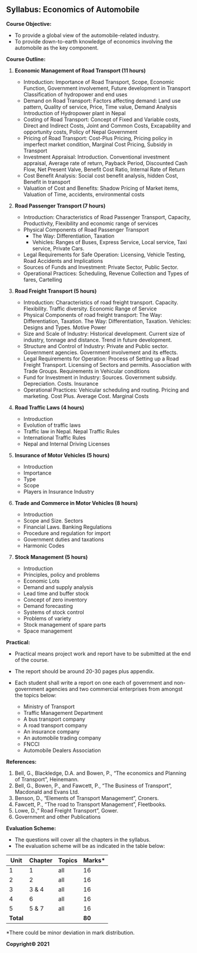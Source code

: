 ## Syllabus: Economics of Automobile

**Course Objective:**

* To provide a global view of the automobile-related industry.
* To provide down-to-earth knowledge of economics involving the automobile as the key component.

**Course Outline:**

1. **Economic Management of Road Transport (11 hours)**
    * Introduction: Importance of Road Transport, Scope, Economic Function, Government involvement, Future development in Transport Classification of hydropower and end uses
    * Demand on Road Transport: Factors affecting demand: Land use pattern, Quality of service, Price, Time value, Demand Analysis Introduction of Hydropower plant in Nepal
    * Costing of Road Transport: Concept of Fixed and Variable costs, Direct and Indirect Costs, Joint and Common Costs, Excapability and opportunity costs, Policy of Nepal Government
    * Pricing of Road Transport: Cost-Plus Pricing, Pricing policy in imperfect market condition, Marginal Cost Pricing, Subsidy in Transport
    * Investment Appraisal: Introduction. Conventional investment appraisal, Average rate of return, Payback Period, Discounted Cash Flow, Net Present Valve, Benefit Cost Ratio, Internal Rate of Return
    * Cost Benefit Analysis: Social cost benefit analysis, hidden Cost, Benefit in transport
    * Valuation of Cost and Benefits: Shadow Pricing of Market items, Valuation of Time, accidents, environmental costs

2. **Road Passenger Transport (7 hours)**
    * Introduction: Characteristics of Road Passenger Transport, Capacity, Productivity, Flexibility and economic range of services
    * Physical Components of Road Passenger Transport
        * The Way: Differentiation, Taxation
        * Vehicles: Ranges of Buses, Express Service, Local service, Taxi service, Private Cars.
    * Legal Requirements for Safe Operation: Licensing, Vehicle Testing, Road Accidents and Implications
    * Sources of Funds and Investment: Private Sector, Public Sector.
    * Operational Practices: Scheduling, Revenue Collection and Types of fares, Cartelling

3. **Road Freight Transport (5 hours)**
    * Introduction: Characteristics of road freight transport. Capacity. Flexibility. Traffic diversity. Economic Range of Service
    * Physical Components of road freight transport: The Way: Differentiation, Taxation. The Way: Differentiation, Taxation. Vehicles: Designs and Types. Motive Power
    * Size and Scale of Industry: Historical development. Current size of industry, tonnage and distance. Trend in future development.
    * Structure and Control of Industry: Private and Public sector. Government agencies. Government involvement and its effects.
    * Legal Requirements for Operation: Process of Setting up a Road Freight Transport. Licensing of Sectors and permits. Association with Trade Groups. Requirements in Vehicular conditions
    * Fund for Investment in Industry: Sources. Government subsidy. Depreciation. Costs. Insurance
    * Operational Practices: Vehicular scheduling and routing. Pricing and marketing. Cost Plus. Average Cost. Marginal Costs

4. **Road Traffic Laws (4 hours)**
    * Introduction
    * Evolution of traffic laws
    * Traffic law in Nepal. Nepal Traffic Rules
    * International Traffic Rules
    * Nepal and Internal Driving Licenses

5. **Insurance of Motor Vehicles (5 hours)**
    * Introduction
    * Importance
    * Type
    * Scope
    * Players in Insurance Industry

6. **Trade and Commerce in Motor Vehicles (8 hours)**
    * Introduction
    * Scope and Size. Sectors
    * Financial Laws. Banking Regulations
    * Procedure and regulation for import
    * Government duties and taxations
    * Harmonic Codes

7. **Stock Management (5 hours)**
    * Introduction
    * Principles, policy and problems
    * Economic Lots
    * Demand and supply analysis
    * Lead time and buffer stock
    * Concept of zero inventory
    * Demand forecasting
    * Systems of stock control
    * Problems of variety
    * Stock management of spare parts
    * Space management

**Practical:**

* Practical means project work and report have to be submitted at the end of the course. 
* The report should be around 20-30 pages plus appendix. 
* Each student shall write a report on one each of government and non-government agencies and two commercial enterprises from amongst the topics below:

    * Ministry of Transport
    * Traffic Management Department
    * A bus transport company
    * A road transport company
    * An insurance company
    * An automobile trading company
    * FNCCI
    * Automobile Dealers Association

**References:**

1. Bell, G., Blackledge, D.A. and Bowen, P., “The economics and Planning of Transport”, Heinemann.
2. Bell, G., Bowen, P., and Fawcett, P., “The Business of Transport”, Macdonald and Evans Ltd.
3. Benson, D., “Elements of Transport Management”, Croners.
4. Fawcett, P., “The road to Transport Management”, Fleetbooks.
5. Lowe, D.,” Road Freight Transport”, Gower.
6. Government and other Publications

**Evaluation Scheme:**

* The questions will cover all the chapters in the syllabus. 
* The evaluation scheme will be as indicated in the table below:

| Unit | Chapter | Topics | Marks* |
|---|---|---|---|
| 1 | 1 | all | 16 |
| 2 | 2 | all | 16 |
| 3 | 3 & 4 | all | 16 |
| 4 | 6 | all | 16 |
| 5 | 5 & 7 | all | 16 |
| **Total** | | | **80** |

*There could be minor deviation in mark distribution.

**Copyright&copy; 2021** 
